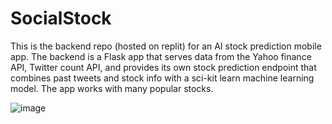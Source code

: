 # SocialStock
This is the backend repo (hosted on replit) for an AI stock prediction mobile app. The backend is a Flask app that serves data from the Yahoo finance API, Twitter count API, and provides its own stock prediction endpoint that combines past tweets and stock info with a sci-kit learn machine learning model. The app works with many popular stocks. 

![image](https://github.com/GabeGibb/SocialStock/assets/97437160/072df903-96ce-4bca-88bb-74d8931237fc)
